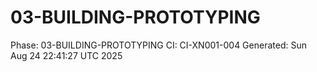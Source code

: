 # 03-BUILDING-PROTOTYPING
Phase: 03-BUILDING-PROTOTYPING
CI: CI-XN001-004
Generated: Sun Aug 24 22:41:27 UTC 2025
